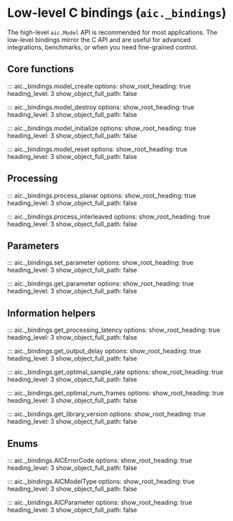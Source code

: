 # Low-level C bindings (`aic._bindings`)

The high-level `aic.Model` API is recommended for most applications. The low-level bindings mirror the C API and are useful for advanced integrations, benchmarks, or when you need fine-grained control.

## Core functions

::: aic._bindings.model_create
    options:
      show_root_heading: true
      heading_level: 3
      show_object_full_path: false

::: aic._bindings.model_destroy
    options:
      show_root_heading: true
      heading_level: 3
      show_object_full_path: false

::: aic._bindings.model_initialize
    options:
      show_root_heading: true
      heading_level: 3
      show_object_full_path: false

::: aic._bindings.model_reset
    options:
      show_root_heading: true
      heading_level: 3
      show_object_full_path: false

## Processing

::: aic._bindings.process_planar
    options:
      show_root_heading: true
      heading_level: 3
      show_object_full_path: false

::: aic._bindings.process_interleaved
    options:
      show_root_heading: true
      heading_level: 3
      show_object_full_path: false

## Parameters

::: aic._bindings.set_parameter
    options:
      show_root_heading: true
      heading_level: 3
      show_object_full_path: false

::: aic._bindings.get_parameter
    options:
      show_root_heading: true
      heading_level: 3
      show_object_full_path: false

## Information helpers

::: aic._bindings.get_processing_latency
    options:
      show_root_heading: true
      heading_level: 3
      show_object_full_path: false

::: aic._bindings.get_output_delay
    options:
      show_root_heading: true
      heading_level: 3
      show_object_full_path: false

::: aic._bindings.get_optimal_sample_rate
    options:
      show_root_heading: true
      heading_level: 3
      show_object_full_path: false

::: aic._bindings.get_optimal_num_frames
    options:
      show_root_heading: true
      heading_level: 3
      show_object_full_path: false

::: aic._bindings.get_library_version
    options:
      show_root_heading: true
      heading_level: 3
      show_object_full_path: false

## Enums

::: aic._bindings.AICErrorCode
    options:
      show_root_heading: true
      heading_level: 3
      show_object_full_path: false

::: aic._bindings.AICModelType
    options:
      show_root_heading: true
      heading_level: 3
      show_object_full_path: false

::: aic._bindings.AICParameter
    options:
      show_root_heading: true
      heading_level: 3
      show_object_full_path: false